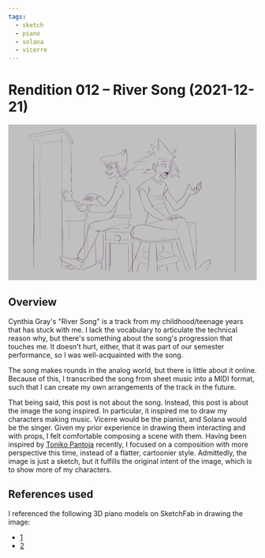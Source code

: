 ```yaml
---
tags:
  - sketch
  - piano
  - solana
  - vicerre
---
```


# Rendition 012 – River Song (2021-12-21)

<img src="assets/2021-12-21_image-020.png">

## Overview

Cynthia Gray's "River Song" is a track from my childhood/teenage years that has stuck with me. I lack the vocabulary to articulate the technical reason why, but there's something about the song's progression that touches me. It doesn't hurt, either, that it was part of our semester performance, so I was well-acquainted with the song.

The song makes rounds in the analog world, but there is little about it online. Because of this, I transcribed the song from sheet music into a MIDI format, such that I can create my own arrangements of the track in the future.

That being said, this post is not about the song. Instead, this post is about the image the song inspired. In particular, it inspired me to draw my characters making music. Vicerre would be the pianist, and Solana would be the singer. Given my prior experience in drawing them interacting and with props, I felt comfortable composing a scene with them. Having been inspired by [Toniko Pantoja](https://www.youtube.com/c/TonikoPantoja) recently, I focused on a composition with more perspective this time, instead of a flatter, cartoonier style. Admittedly, the image is just a sketch, but it fulfills the original intent of the image, which is to show more of my characters.

## References used

I referenced the following 3D piano models on SketchFab in drawing the image:

- [1](https://sketchfab.com/3d-models/upright-saloon-piano-bf96bc804b3b481baba9c15a312a5277)
- [2](https://sketchfab.com/3d-models/old-piano-fc9cc06615084298b4c0c0a02244f356)
